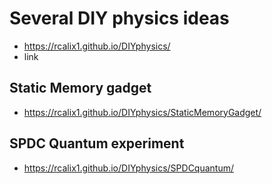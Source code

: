 # Several DIY physics ideas

* https://rcalix1.github.io/DIYphysics/
* link

## Static Memory gadget

* https://rcalix1.github.io/DIYphysics/StaticMemoryGadget/

## SPDC Quantum experiment

* https://rcalix1.github.io/DIYphysics/SPDCquantum/
